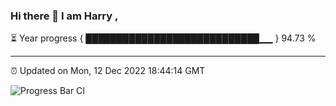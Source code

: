 ### Hi there 👋 I am Harry , 

⏳ Year progress { ████████████████████████████▁▁ } 94.73 %

---

⏰ Updated on Mon, 12 Dec 2022 18:44:14 GMT

![Progress Bar CI](https://github.com/duykhang68/duykhang68/workflows/Progress%20Bar%20CI/badge.svg)
